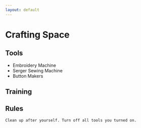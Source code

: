 ```yaml
---
layout: default
---
```


# Crafting Space
## Tools
- Embroidery Machine
- Serger Sewing Machine
- Button Makers


## Training

## Rules
```note
Clean up after yourself. Turn off all tools you turned on. 
```